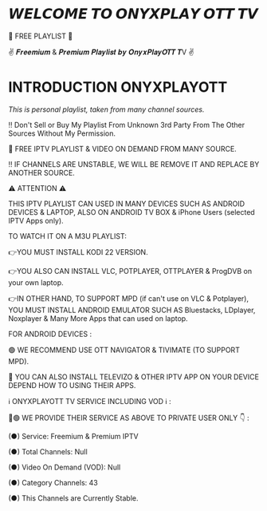 # 𝙒𝙀𝙇𝘾𝙊𝙈𝙀 𝙏𝙊 𝙊𝙉𝙔𝙓𝙋𝙇𝘼𝙔 𝙊𝙏𝙏 𝙏𝙑 #
💯 FREE PLAYLIST 💯







✌️ 𝑭𝒓𝒆𝒆𝒎𝒊𝒖𝒎 & 𝑷𝒓𝒆𝒎𝒊𝒖𝒎 𝑷𝒍𝒂𝒚𝒍𝒊𝒔𝒕 𝒃𝒚 𝑶𝒏𝒚𝒙𝑷𝒍𝒂𝒚𝑶𝑻𝑻 𝑻V ✌️








# INTRODUCTION ONYXPLAYOTT #







*This is personal playlist, taken from many channel sources.* 





‼️ Don't Sell or Buy My Playlist From Unknown 3rd Party From The Other Sources Without My Permission.








💯 FREE IPTV PLAYLIST & VIDEO ON DEMAND FROM MANY SOURCE.




‼️ IF CHANNELS ARE UNSTABLE, WE WILL BE REMOVE IT AND REPLACE BY ANOTHER SOURCE.





⚠️ ATTENTION ⚠️






THIS IPTV PLAYLIST CAN USED IN MANY DEVICES SUCH AS ANDROID DEVICES & LAPTOP, ALSO ON ANDROID TV BOX & iPhone Users (selected IPTV Apps only).




TO WATCH IT ON A M3U PLAYLIST: 



👉YOU MUST INSTALL KODI 22 VERSION.




👉YOU ALSO CAN INSTALL VLC, POTPLAYER, OTTPLAYER & ProgDVB on your own laptop.





👉IN OTHER HAND, TO SUPPORT MPD (if can't use on VLC & Potplayer), YOU MUST INSTALL ANDROID EMULATOR SUCH AS Bluestacks, LDplayer, Noxplayer & Many More Apps that can used on laptop.








FOR ANDROID DEVICES : 


🟢 WE RECOMMEND USE OTT NAVIGATOR & TIVIMATE (TO SUPPORT MPD).



🔴 YOU CAN ALSO INSTALL TELEVIZO & OTHER IPTV APP ON YOUR DEVICE DEPEND HOW TO USING THEIR APPS.








ℹ️ ONYXPLAYOTT TV SERVICE INCLUDING VOD ℹ️ :


🔴🟢 WE PROVIDE THEIR SERVICE AS ABOVE TO PRIVATE USER ONLY 👇 :




(●) Service: Freemium & Premium IPTV



(●) Total Channels: Null



(●) Video On Demand (VOD): Null



(●) Category Channels: 43


(●) This Channels are Currently Stable.



























